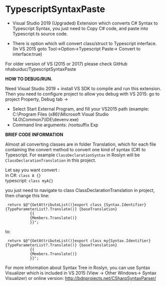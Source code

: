# TypescriptSyntaxPaste

- Visual Studio 2019 (Upgraded) Extension which converts C# Syntax to Typescript Syntax, you just need to Copy C# code, and paste into Typescript.ts source code.    

- There is option which will convert class/struct to Typescript interface. (In VS 2015 goto Tool->Option->Typescript Paste-> Convert to interface:true)    

For older version of VS (2015 or 2017) please check GitHub nhabuiduc/TypescriptSyntaxPaste

**HOW TO DEBUG/RUN.**    

Need Visual Studio 2019 + install VS SDK to compile and run this extension.        
Then you need to configure project to allow you debug with VS 2015: go to project Property, Debug tab -> 
- Select Start External Program, and fill your VS2015 path (example: C:\Program Files (x86)\Microsoft Visual Studio 14.0\Common7\IDE\devenv.exe)
- Command line arguments: /rootsuffix Exp

**BRIEF CODE INFORMATION**

Almost all converting classes are in folder Translation, which for each file containing the convert method to convert one kind of
syntax (C#) to Typescript. For example ````ClassDeclarationSyntax```` in Roslyn will be ````ClassDeclarationTranslation```` in this project.

Let say you want convert :      
in C#: ````class A {}````    
typescript: ````class myA{}````      

you just need to navigate to class ClassDeclarationTranslation in project, then change this line:    
````
 return $@"{GetAttributeList()}export class {Syntax.Identifier}{TypeParameterList?.Translate()} {baseTranslation}
           {{
           {Members.Translate()} 
           }}";
 ````    
to:    
````
 return $@"{GetAttributeList()}export class my{Syntax.Identifier}{TypeParameterList?.Translate()} {baseTranslation}
           {{
           {Members.Translate()} 
           }}";
````    

For more information about Syntax Tree in Roslyn, you can use Syntax Visualizer which is included in VS 2015 (View -> Other Windows-> Syntax Visualizer) or online version: http://bdnprojects.net/CSharpSyntaxParser/
